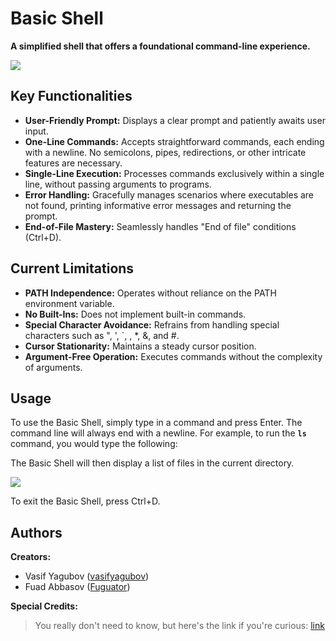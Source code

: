 # Basic Shell

**A simplified shell that offers a foundational command-line experience.**

![](https://tenor.com/search/courage-the-cowardly-dog-gifs)

## Key Functionalities

* **User-Friendly Prompt:** Displays a clear prompt and patiently awaits user input.
* **One-Line Commands:** Accepts straightforward commands, each ending with a newline. No semicolons, pipes, redirections, or other intricate features are necessary.
* **Single-Line Execution:** Processes commands exclusively within a single line, without passing arguments to programs.
* **Error Handling:** Gracefully manages scenarios where executables are not found, printing informative error messages and returning the prompt.
* **End-of-File Mastery:** Seamlessly handles "End of file" conditions (Ctrl+D).

## Current Limitations

* **PATH Independence:** Operates without reliance on the PATH environment variable.
* **No Built-Ins:** Does not implement built-in commands.
* **Special Character Avoidance:** Refrains from handling special characters such as ", ', `, \, *, &, and #.
* **Cursor Stationarity:** Maintains a steady cursor position.
* **Argument-Free Operation:** Executes commands without the complexity of arguments.

## Usage

To use the Basic Shell, simply type in a command and press Enter. The command line will always end with a newline. For example, to run the **`ls`** command, you would type the following:

The Basic Shell will then display a list of files in the current directory.

![](https://www.topbug.net/wp-content/uploads/2016/11/ls-pagination.gif)

To exit the Basic Shell, press Ctrl+D.

## Authors

**Creators:**

* Vasif Yagubov ([vasifyagubov]([https://github.com/vasifyagubov/](https://github.com/vasifyagubov)))
* Fuad Abbasov ([Fuguator]([https://github.com/Fuguator/](https://github.com/Fuguator/)))

**Special Credits:**

> You really don't need to know, but here's the link if you're curious: [link](https://www.youtube.com/watch?v=hvL1339luv0)
